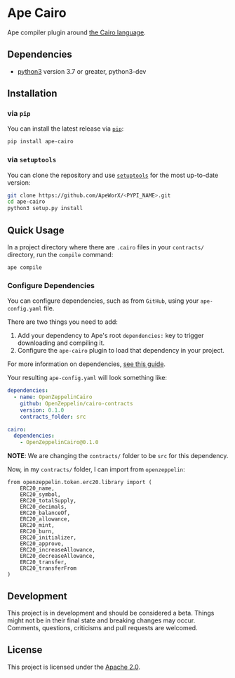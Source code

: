 # Ape Cairo

Ape compiler plugin around [the Cairo language](https://github.com/starkware-libs/cairo-lang).

## Dependencies

* [python3](https://www.python.org/downloads) version 3.7 or greater, python3-dev

## Installation

### via `pip`

You can install the latest release via [`pip`](https://pypi.org/project/pip/):

```bash
pip install ape-cairo
```

### via `setuptools`

You can clone the repository and use [`setuptools`](https://github.com/pypa/setuptools) for the most up-to-date version:

```bash
git clone https://github.com/ApeWorX/<PYPI_NAME>.git
cd ape-cairo
python3 setup.py install
```

## Quick Usage

In a project directory where there are `.cairo` files in your `contracts/` directory, run the `compile` command:

```bash
ape compile
```

### Configure Dependencies

You can configure dependencies, such as from `GitHub`, using your `ape-config.yaml` file.

There are two things you need to add:

1. Add your dependency to Ape's root `dependencies:` key to trigger downloading and compiling it.
2. Configure the `ape-cairo` plugin to load that dependency in your project.

For more information on dependencies, [see this guide](https://docs.apeworx.io/ape/stable/userguides/config.html#dependencies).

Your resulting `ape-config.yaml` will look something like:

```yaml
dependencies:
  - name: OpenZeppelinCairo
    github: OpenZeppelin/cairo-contracts
    version: 0.1.0
    contracts_folder: src

cairo:
  dependencies:
    - OpenZeppelinCairo@0.1.0
```

**NOTE**: We are changing the `contracts/` folder to be `src` for this dependency.

Now, in my `contracts/` folder, I can import from `openzeppelin`:

```cairo
from openzeppelin.token.erc20.library import (
    ERC20_name,
    ERC20_symbol,
    ERC20_totalSupply,
    ERC20_decimals,
    ERC20_balanceOf,
    ERC20_allowance,
    ERC20_mint,
    ERC20_burn,
    ERC20_initializer,
    ERC20_approve,
    ERC20_increaseAllowance,
    ERC20_decreaseAllowance,
    ERC20_transfer,
    ERC20_transferFrom
)
```

## Development

This project is in development and should be considered a beta.
Things might not be in their final state and breaking changes may occur.
Comments, questions, criticisms and pull requests are welcomed.

## License

This project is licensed under the [Apache 2.0](LICENSE).
